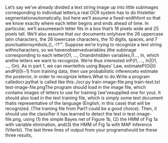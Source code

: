Let’s say we’ve already divided a text string image up into little subimages corresponding to individual letters;a real OCR system has to do thisletter segmentationautomatically,  but here we’ll assume a fixed-widthfont so that we know exactly where each letter begins and ends ahead of time.  In particular, we’ll assumeeach letter fits in a box that’s 16 pixels wide and 25 pixels tall.  We’ll also assume that our documents onlyhave the 26 uppercase latin characters, the 26 lowercase characters, the 10 digits, spaces, and 7 punctuationsymbols,(),.-!?’". Suppose we’re trying to recognize a text string withncharacters, so we havenobservedvariables (the subimage corresponding to each letter)O1, ..., Onandnhidden variables,l1..., ln, which arethe letters we want to recognize.  We’re thus interested inP(l1, ..., ln|O1, ..., On).  As in part 1, we can rewritethis using Bayes’ Law, estimateP(Oi|li) andP(li|li−1) from training data, then use probabilistic inferenceto estimate the posterior, in order to recognize letters.What to do.Write a program calledocr.pythat is called like this:./ocr.py train-image-file.png train-text.txt test-image-file.pngThe  program  should  load  in  the  image  file,  which  contains  images  of  letters  to  use  for  training  (we’vesupplied one for you).  It should also load in the text training file, which is simply some text document thatis representative of the language (English, in this case) that will be recognized.  (The training file from Part1 could be a good choice).  Then, it should use the classifier it has learned to detect the text in test-image-file.png, using (1) the simple Bayes net of Figure 1b, (2) the HMM of Fig 1a with variable elimination, and(3) the HMM of Fig 1a with MAP inference (Viterbi).  The last three lines of output from your programshould be these three results,
